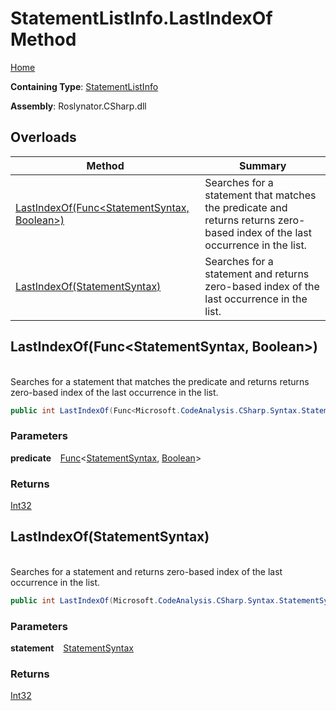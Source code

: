 # StatementListInfo\.LastIndexOf Method

[Home](../../../../../README.md)

**Containing Type**: [StatementListInfo](../README.md)

**Assembly**: Roslynator\.CSharp\.dll

## Overloads

| Method | Summary |
| ------ | ------- |
| [LastIndexOf(Func\<StatementSyntax, Boolean>)](#Roslynator_CSharp_Syntax_StatementListInfo_LastIndexOf_System_Func_Microsoft_CodeAnalysis_CSharp_Syntax_StatementSyntax_System_Boolean__) | Searches for a statement that matches the predicate and returns returns zero\-based index of the last occurrence in the list\. |
| [LastIndexOf(StatementSyntax)](#Roslynator_CSharp_Syntax_StatementListInfo_LastIndexOf_Microsoft_CodeAnalysis_CSharp_Syntax_StatementSyntax_) | Searches for a statement and returns zero\-based index of the last occurrence in the list\. |

## LastIndexOf\(Func\<StatementSyntax, Boolean>\) <a id="Roslynator_CSharp_Syntax_StatementListInfo_LastIndexOf_System_Func_Microsoft_CodeAnalysis_CSharp_Syntax_StatementSyntax_System_Boolean__"></a>

\
Searches for a statement that matches the predicate and returns returns zero\-based index of the last occurrence in the list\.

```csharp
public int LastIndexOf(Func<Microsoft.CodeAnalysis.CSharp.Syntax.StatementSyntax, bool> predicate)
```

### Parameters

**predicate** &ensp; [Func](https://docs.microsoft.com/en-us/dotnet/api/system.func-2)\<[StatementSyntax](https://docs.microsoft.com/en-us/dotnet/api/microsoft.codeanalysis.csharp.syntax.statementsyntax), [Boolean](https://docs.microsoft.com/en-us/dotnet/api/system.boolean)>

### Returns

[Int32](https://docs.microsoft.com/en-us/dotnet/api/system.int32)

## LastIndexOf\(StatementSyntax\) <a id="Roslynator_CSharp_Syntax_StatementListInfo_LastIndexOf_Microsoft_CodeAnalysis_CSharp_Syntax_StatementSyntax_"></a>

\
Searches for a statement and returns zero\-based index of the last occurrence in the list\.

```csharp
public int LastIndexOf(Microsoft.CodeAnalysis.CSharp.Syntax.StatementSyntax statement)
```

### Parameters

**statement** &ensp; [StatementSyntax](https://docs.microsoft.com/en-us/dotnet/api/microsoft.codeanalysis.csharp.syntax.statementsyntax)

### Returns

[Int32](https://docs.microsoft.com/en-us/dotnet/api/system.int32)

